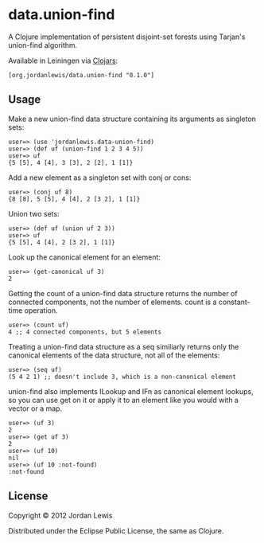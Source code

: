 # data.union-find

A Clojure implementation of persistent disjoint-set forests using Tarjan's
union-find algorithm.

Available in Leiningen via [Clojars](https://clojars.org/org.jordanlewis/data.union-find):

    [org.jordanlewis/data.union-find "0.1.0"]

## Usage

Make a new union-find data structure containing its arguments as singleton sets:

    user=> (use 'jordanlewis.data-union-find)
    user=> (def uf (union-find 1 2 3 4 5))
    user=> uf
    {5 [5], 4 [4], 3 [3], 2 [2], 1 [1]}

Add a new element as a singleton set with conj or cons:

    user=> (conj uf 8)
    {8 [8], 5 [5], 4 [4], 2 [3 2], 1 [1]}

Union two sets:

    user=> (def uf (union uf 2 3))
    user=> uf
    {5 [5], 4 [4], 2 [3 2], 1 [1]}

Look up the canonical element for an element:

    user=> (get-canonical uf 3)
    2

Getting the count of a union-find data structure returns the number of connected
components, not the number of elements. count is a constant-time operation.

    user=> (count uf)
    4 ;; 4 connected components, but 5 elements

Treating a union-find data structure as a seq similiarly returns only the
canonical elements of the data structure, not all of the elements:

    user=> (seq uf)
    (5 4 2 1) ;; doesn't include 3, which is a non-canonical element

union-find also implements ILookup and IFn as canonical element lookups, so you
can use get on it or apply it to an element like you would with a vector or a
map.

    user=> (uf 3)
    2
    user=> (get uf 3)
    2
    user=> (uf 10)
    nil
    user=> (uf 10 :not-found)
    :not-found


## License

Copyright © 2012 Jordan Lewis

Distributed under the Eclipse Public License, the same as Clojure.
